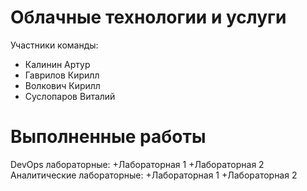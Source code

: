 # Облачные технологии и услуги
Участники команды:
+ Калинин Артур
+ Гаврилов Кирилл
+ Волкович Кирилл
+ Суслопаров Виталий

# Выполненные работы
DevOps лабораторные:
+Лабораторная 1
+Лабораторная 2
Аналитические лабораторные:
+Лабораторная 1
+Лабораторная 2
